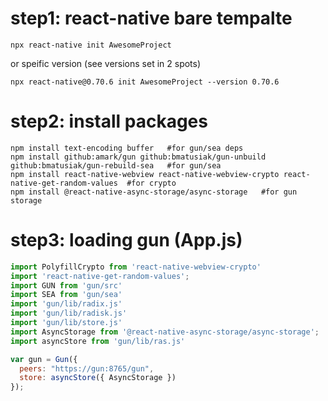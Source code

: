 # step1: react-native bare tempalte

```
npx react-native init AwesomeProject
```
or speific version (see versions set in 2 spots)
```
npx react-native@0.70.6 init AwesomeProject --version 0.70.6
```

# step2: install packages
```
npm install text-encoding buffer   #for gun/sea deps
npm install github:amark/gun github:bmatusiak/gun-unbuild github:bmatusiak/gun-rebuild-sea   #for gun/sea
npm install react-native-webview react-native-webview-crypto react-native-get-random-values  #for crypto
npm install @react-native-async-storage/async-storage   #for gun storage
```

# step3: loading gun (App.js)
```js
import PolyfillCrypto from 'react-native-webview-crypto'
import 'react-native-get-random-values';
import GUN from 'gun/src'
import SEA from 'gun/sea'
import 'gun/lib/radix.js'
import 'gun/lib/radisk.js'
import 'gun/lib/store.js'
import AsyncStorage from '@react-native-async-storage/async-storage';
import asyncStore from 'gun/lib/ras.js'
```

```js
var gun = Gun({
  peers: "https://gun:8765/gun",
  store: asyncStore({ AsyncStorage })
});
```
